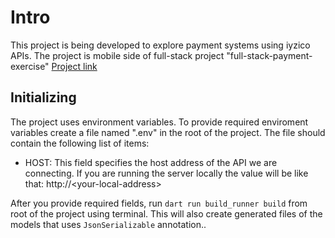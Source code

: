# Intro

This project is being developed to explore payment systems using iyzico APIs. The project is mobile side of full-stack project "full-stack-payment-exercise" [Project link](https://github.com/dkaangulhan/full-stack-payment-exercise)

## Initializing

The project uses environment variables. To provide required enviroment variables create a file named ".env" in the root of the project. The file should contain the following list of items:

- HOST: This field specifies the host address of the API we are connecting. If you are running the server locally the value will be like that: http://\<your-local-address\>

After you provide required fields, run `dart run build_runner build` from root of the project using terminal. This will also create generated files of the models that uses `JsonSerializable` annotation..
